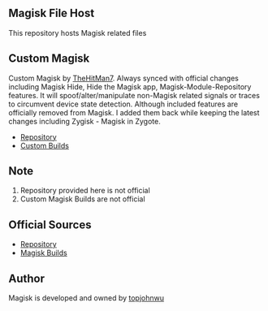 ## Magisk File Host

This repository hosts Magisk related files

## Custom Magisk

Custom Magisk by [TheHitMan7](https://github.com/TheHitMan7.git). Always synced with official changes including Magisk Hide, Hide the Magisk app, Magisk-Module-Repository features.
It will spoof/alter/manipulate non-Magisk related signals or traces to circumvent device state detection. Although included features are officially removed from Magisk.
I added them back while keeping the latest changes including Zygisk - Magisk in Zygote.

* [Repository](https://github.com/TheHitMan7/Magisk.git)
* [Custom Builds](https://github.com/TheHitMan7/Magisk-Files)

## Note

1. Repository provided here is not official
2. Custom Magisk Builds are not official

## Official Sources

* [Repository](https://github.com/topjohnwu/Magisk)
* [Magisk Builds](https://github.com/topjohnwu/magisk-files)

## Author

Magisk is developed and owned by [topjohnwu](https://github.com/topjohnwu)
